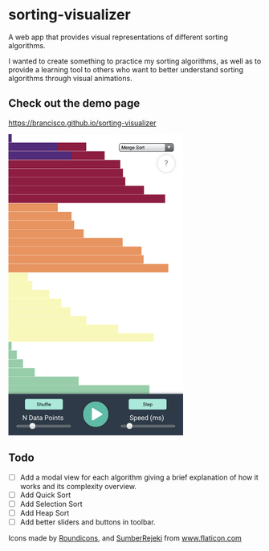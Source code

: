 # sorting-visualizer

A web app that provides visual representations of different sorting algorithms.

I wanted to create something to practice my sorting algorithms, as well as to provide a learning tool to others who want to better understand sorting algorithms through visual animations.

## Check out the demo page

https://brancisco.github.io/sorting-visualizer

<img height="600" src="./meta/img/demopage.jpeg">

## Todo

- [ ] Add a modal view for each algorithm giving a brief explanation of how it works and its complexity overview.
- [ ] Add Quick Sort
- [ ] Add Selection Sort
- [ ] Add Heap Sort
- [ ] Add better sliders and buttons in toolbar.

<div>Icons made by <a href="https://www.flaticon.com/authors/roundicons" title="Roundicons">Roundicons</a>, and <a href="" title="SumberRejeki">SumberRejeki</a> from <a href="https://www.flaticon.com/" title="Flaticon">www.flaticon.com</a></div>